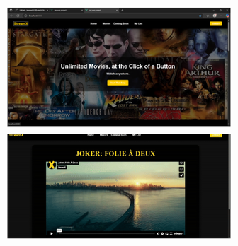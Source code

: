 ![image broken](https://github.com/indi06-star/Images/blob/af13e05cd872032d2f770ad45def4945229f9e53/Screenshot%202025-04-09%20104951.png)

![image broken](https://github.com/indi06-star/Images/blob/af13e05cd872032d2f770ad45def4945229f9e53/Cart-ezgif.com-video-to-gif-converter%20(1).gif)
